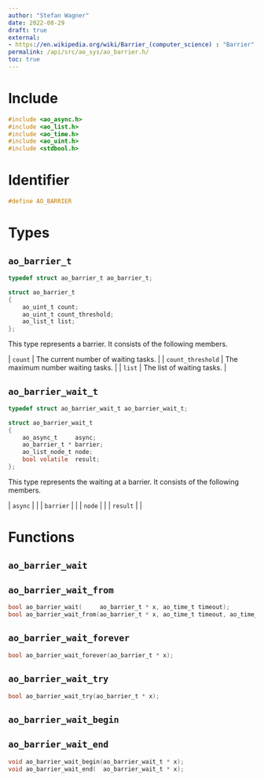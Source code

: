 ```yaml
---
author: "Stefan Wagner"
date: 2022-08-29
draft: true
external:
- https://en.wikipedia.org/wiki/Barrier_(computer_science) : "Barrier"
permalink: /api/src/ao_sys/ao_barrier.h/
toc: true
---
```


# Include

```c
#include <ao_async.h>
#include <ao_list.h>
#include <ao_time.h>
#include <ao_uint.h>
#include <stdbool.h>
```

# Identifier

```c
#define AO_BARRIER
```

# Types

## `ao_barrier_t`

```c
typedef struct ao_barrier_t ao_barrier_t;
```

```c
struct ao_barrier_t
{
    ao_uint_t count;
    ao_uint_t count_threshold;
    ao_list_t list;
};
```

This type represents a barrier. It consists of the following members.

| `count` | The current number of waiting tasks. |
| `count_threshold` | The maximum number waiting tasks. |
| `list` | The list of waiting tasks. |

## `ao_barrier_wait_t`

```c
typedef struct ao_barrier_wait_t ao_barrier_wait_t;
```

```c
struct ao_barrier_wait_t
{
    ao_async_t     async;
    ao_barrier_t * barrier;
    ao_list_node_t node;
    bool volatile  result;
};
```

This type represents the waiting at a barrier. It consists of the following members.

| `async` | |
| `barrier` | |
| `node` | |
| `result` | |

# Functions

## `ao_barrier_wait`
## `ao_barrier_wait_from`

```c
bool ao_barrier_wait(     ao_barrier_t * x, ao_time_t timeout);
bool ao_barrier_wait_from(ao_barrier_t * x, ao_time_t timeout, ao_time_t beginning);
```

## `ao_barrier_wait_forever`

```c
bool ao_barrier_wait_forever(ao_barrier_t * x);
```

## `ao_barrier_wait_try`

```c
bool ao_barrier_wait_try(ao_barrier_t * x);
```

## `ao_barrier_wait_begin`
## `ao_barrier_wait_end`

```c
void ao_barrier_wait_begin(ao_barrier_wait_t * x);
void ao_barrier_wait_end(  ao_barrier_wait_t * x);
```
